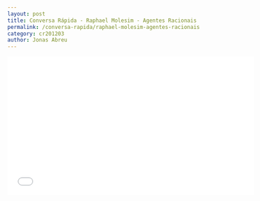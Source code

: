```yaml
---
layout: post
title: Conversa Rápida - Raphael Molesim - Agentes Racionais
permalink: /conversa-rapida/raphael-molesim-agentes-racionais
category: cr201203
author: Jonas Abreu
---
```


<iframe width="560" height="315" src="//www.youtube.com/embed/vQX9vpb46do" frameborder="0" allowfullscreen></iframe>
